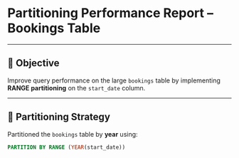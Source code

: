 # Partitioning Performance Report – Bookings Table

---

## 🧩 Objective

Improve query performance on the large `bookings` table by implementing **RANGE partitioning** on the `start_date` column.

---

## 🔧 Partitioning Strategy

Partitioned the `bookings` table by **year** using:

```sql
PARTITION BY RANGE (YEAR(start_date))

